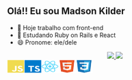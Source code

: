 ## Olá!! Eu sou Madson Kilder 

- 🔭 Hoje trabalho com front-end
- 🌱 Estudando Ruby on Rails e React
- 😄 Pronome: ele/dele

<div align="center">
  <a href="https://github.com/killer-cf">
  <img height="180em" src="https://github-readme-stats.vercel.app/api?username=killer-cf&show_icons=true&theme=dracula&include_all_commits=true&count_private=true"/>
  <img height="180em" src="https://github-readme-stats.vercel.app/api/top-langs/?username=killer-cf&layout=compact&langs_count=7&theme=dracula"/>
</div>
  

  
<div style="display: flex; justifyContent: center"><br>
  <img align="center" alt="Rafa-Js" height="30" width="40" src="https://raw.githubusercontent.com/devicons/devicon/master/icons/javascript/javascript-plain.svg">
  <img align="center" alt="Rafa-Ts" height="30" width="40" src="https://raw.githubusercontent.com/devicons/devicon/master/icons/typescript/typescript-plain.svg">
  <img align="center" alt="Rafa-React" height="30" width="40" src="https://raw.githubusercontent.com/devicons/devicon/master/icons/react/react-original.svg">
  <img align="center" alt="Rafa-HTML" height="30" width="40" src="https://raw.githubusercontent.com/devicons/devicon/master/icons/html5/html5-original.svg">
  <img align="center" alt="Rafa-CSS" height="30" width="40" src="https://raw.githubusercontent.com/devicons/devicon/master/icons/css3/css3-original.svg">
</div>
  
##


